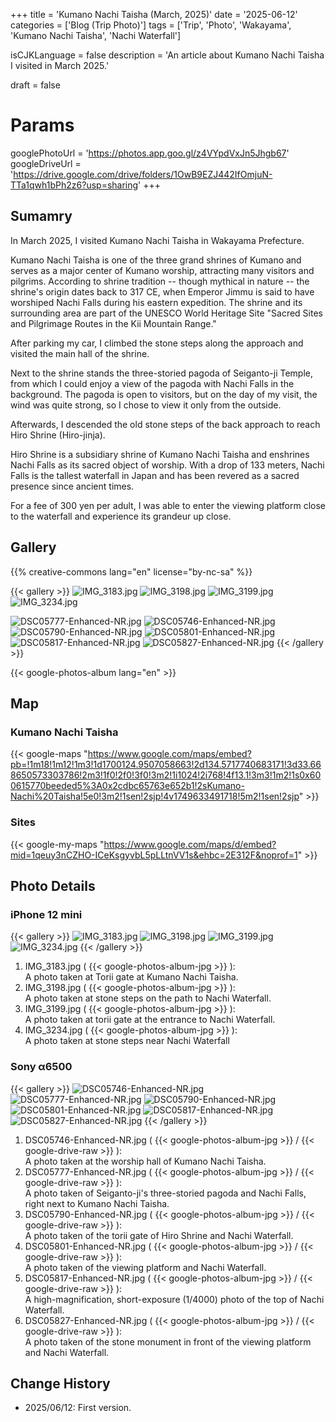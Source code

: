 +++
title = 'Kumano Nachi Taisha (March, 2025)'
date = '2025-06-12'
categories = ['Blog (Trip Photo)']
tags = ['Trip', 'Photo', 'Wakayama', 'Kumano Nachi Taisha', 'Nachi Waterfall']

isCJKLanguage = false
description = 'An article about Kumano Nachi Taisha I visited in March 2025.'

draft = false

# Params
googlePhotoUrl = 'https://photos.app.goo.gl/z4VYpdVxJn5Jhgb67'
googleDriveUrl = 'https://drive.google.com/drive/folders/1OwB9EZJ442IfOmjuN-TTa1qwh1bPh2z6?usp=sharing'
+++


## Sumamry

In March 2025, I visited Kumano Nachi Taisha in Wakayama Prefecture.

Kumano Nachi Taisha is one of the three grand shrines of Kumano and serves as a
major center of Kumano worship, attracting many visitors and pilgrims.
According to shrine tradition -- though mythical in nature -- the shrine's
origin dates back to 317 CE, when Emperor Jimmu is said to have worshiped Nachi
Falls during his eastern expedition.
The shrine and its surrounding area are part of the UNESCO World Heritage Site
"Sacred Sites and Pilgrimage Routes in the Kii Mountain Range."

After parking my car, I climbed the stone steps along the approach and visited
the main hall of the shrine.

Next to the shrine stands the three-storied pagoda of Seiganto-ji Temple, from
which I could enjoy a view of the pagoda with Nachi Falls in the background.
The pagoda is open to visitors, but on the day of my visit, the wind was quite
strong, so I chose to view it only from the outside.

Afterwards, I descended the old stone steps of the back approach to reach Hiro
Shrine (Hiro-jinja).

Hiro Shrine is a subsidiary shrine of Kumano Nachi Taisha and enshrines Nachi
Falls as its sacred object of worship.
With a drop of 133 meters, Nachi Falls is the tallest waterfall in Japan and
has been revered as a sacred presence since ancient times.

For a fee of 300 yen per adult, I was able to enter the viewing platform close
to the waterfall and experience its grandeur up close.


## Gallery

{{% creative-commons lang="en" license="by-nc-sa" %}}

{{< gallery >}}
<img src="IMG_3183.jpg" alt="IMG_3183.jpg" class="grid-w100" />
<img src="IMG_3198.jpg" alt="IMG_3198.jpg" class="grid-w33" />
<img src="IMG_3199.jpg" alt="IMG_3199.jpg" class="grid-w33" />
<img src="IMG_3234.jpg" alt="IMG_3234.jpg" class="grid-w33" />

<img src="DSC05777-Enhanced-NR.jpg" alt="DSC05777-Enhanced-NR.jpg" class="grid-w50" />
<img src="DSC05746-Enhanced-NR.jpg" alt="DSC05746-Enhanced-NR.jpg" class="grid-w50" />
<img src="DSC05790-Enhanced-NR.jpg" alt="DSC05790-Enhanced-NR.jpg" class="grid-w25" />
<img src="DSC05801-Enhanced-NR.jpg" alt="DSC05801-Enhanced-NR.jpg" class="grid-w25" />
<img src="DSC05817-Enhanced-NR.jpg" alt="DSC05817-Enhanced-NR.jpg" class="grid-w25" />
<img src="DSC05827-Enhanced-NR.jpg" alt="DSC05827-Enhanced-NR.jpg" class="grid-w25" />
{{< /gallery >}}

{{< google-photos-album lang="en" >}}


## Map

### Kumano Nachi Taisha

{{< google-maps "https://www.google.com/maps/embed?pb=!1m18!1m12!1m3!1d1700124.9507058663!2d134.5717740683171!3d33.668650573303786!2m3!1f0!2f0!3f0!3m2!1i1024!2i768!4f13.1!3m3!1m2!1s0x600615770beeded5%3A0x2cdbc65763e652b1!2sKumano-Nachi%20Taisha!5e0!3m2!1sen!2sjp!4v1749633491718!5m2!1sen!2sjp" >}}


### Sites

{{< google-my-maps "https://www.google.com/maps/d/embed?mid=1qeuy3nCZHO-ICeKsgyvbL5pLLtnVV1s&ehbc=2E312F&noprof=1" >}}


## Photo Details

### iPhone 12 mini

{{< gallery >}}
<img src="IMG_3183.jpg" alt="IMG_3183.jpg" class="grid-w25" />
<img src="IMG_3198.jpg" alt="IMG_3198.jpg" class="grid-w25" />
<img src="IMG_3199.jpg" alt="IMG_3199.jpg" class="grid-w25" />
<img src="IMG_3234.jpg" alt="IMG_3234.jpg" class="grid-w25" />
{{< /gallery >}}

1. IMG\_3183.jpg ( {{< google-photos-album-jpg >}} ):  
    A photo taken at Torii gate at Kumano Nachi Taisha.
1. IMG\_3198.jpg ( {{< google-photos-album-jpg >}} ):  
    A photo taken at stone steps on the path to Nachi Waterfall.
1. IMG\_3199.jpg ( {{< google-photos-album-jpg >}} ):  
    A photo taken at torii gate at the entrance to Nachi Waterfall.
1. IMG\_3234.jpg ( {{< google-photos-album-jpg >}} ):  
    A photo taken at stone steps near Nachi Waterfall


### Sony α6500

{{< gallery >}}
<img src="DSC05746-Enhanced-NR.jpg" alt="DSC05746-Enhanced-NR.jpg" class="grid-w50" />
<img src="DSC05777-Enhanced-NR.jpg" alt="DSC05777-Enhanced-NR.jpg" class="grid-w50" />
<img src="DSC05790-Enhanced-NR.jpg" alt="DSC05790-Enhanced-NR.jpg" class="grid-w25" />
<img src="DSC05801-Enhanced-NR.jpg" alt="DSC05801-Enhanced-NR.jpg" class="grid-w25" />
<img src="DSC05817-Enhanced-NR.jpg" alt="DSC05817-Enhanced-NR.jpg" class="grid-w25" />
<img src="DSC05827-Enhanced-NR.jpg" alt="DSC05827-Enhanced-NR.jpg" class="grid-w25" />
{{< /gallery >}}

1. DSC05746-Enhanced-NR.jpg ( {{< google-photos-album-jpg >}} / {{< google-drive-raw >}} ):  
    A photo taken at the worship hall of Kumano Nachi Taisha.
1. DSC05777-Enhanced-NR.jpg ( {{< google-photos-album-jpg >}} / {{< google-drive-raw >}} ):  
    A photo taken of Seiganto-ji's three-storied pagoda and Nachi Falls, right next to Kumano Nachi Taisha.
1. DSC05790-Enhanced-NR.jpg ( {{< google-photos-album-jpg >}} / {{< google-drive-raw >}} ):  
    A photo taken of the torii gate of Hiro Shrine and Nachi Waterfall.
1. DSC05801-Enhanced-NR.jpg ( {{< google-photos-album-jpg >}} / {{< google-drive-raw >}} ):  
    A photo taken of the viewing platform and Nachi Waterfall.
1. DSC05817-Enhanced-NR.jpg ( {{< google-photos-album-jpg >}} / {{< google-drive-raw >}} ):  
    A high-magnification, short-exposure (1/4000) photo of the top of Nachi Waterfall.
1. DSC05827-Enhanced-NR.jpg ( {{< google-photos-album-jpg >}} / {{< google-drive-raw >}} ):  
    A photo taken of the stone monument in front of the viewing platform and Nachi Waterfall.


## Change History

- 2025/06/12: First version.


